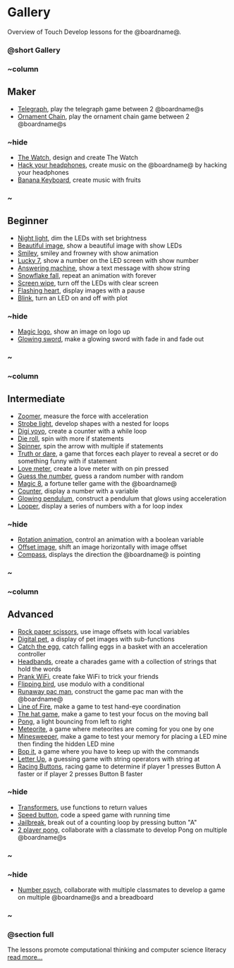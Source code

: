 # Gallery

Overview of Touch Develop lessons for the @boardname@.

### @short Gallery

### ~column 


## Maker

* [Telegraph](/pzeagwoudd), play the telegraph game between 2 @boardname@s
* [Ornament Chain](/rnvpgo), play the ornament chain game between 2 @boardname@s

### ~hide

* [The Watch](/lessons/the-watch), design and create The Watch
* [Hack your headphones](/lessons/hack-your-headphones), create music on the @boardname@ by hacking your headphones
* [Banana Keyboard](/lessons/banana-keyboard), create music with fruits

### ~

## Beginner

* [Night light](/vltwrzuqto), dim the LEDs with set brightness
* [Beautiful image](/nudwzmphyx), show a beautiful image with show LEDs
* [Smiley,](/zsohipimef) smiley and frowney with show animation
* [Lucky 7](/rqhxxqppqu), show a number on the LED screen with show number
* [Answering machine](/bnkmeqymuh), show a text message with show string
* [Snowflake fall](/zhcfmiejlg), repeat an animation with forever
* [Screen wipe](/hlnitnqjjk), turn off the LEDs with clear screen
* [Flashing heart](/bwmxfwqswx), display images with a pause
* [Blink](/jbbutifslm), turn an LED on and off with plot

### ~hide

* [Magic logo](/lessons/magic-logo), show an image on logo up
* [Glowing sword](/lessons/glowing-sword), make a glowing sword with fade in and fade out

### ~

### ~column 

## Intermediate

* [Zoomer](/fwrohhjqql), measure the force with acceleration
* [Strobe light](/jguqlzeayr), develop shapes with a nested for loops
* [Digi yoyo](/lppocrbpys), create a counter with a while loop
* [Die roll](/lzblatmknq), spin with more if statements
* [Spinner](/dzijduruek), spin the arrow with multiple if statements
* [Truth or dare](/filuzbwauo), a game that forces each player to reveal a secret or do something funny with if statement
* [Love meter](/rrmlrvojfa), create a love meter with on pin pressed
* [Guess the number](/ftsenbvqwz), guess a random number with random
* [Magic 8](/fyjinpjuqu), a fortune teller game with the @boardname@
* [Counter](/rerlmjgjut), display a number with a variable
* [Glowing pendulum](/xrnsveuwxj), construct a pendulum that glows using acceleration
* [Looper](/nxcddtbizi), display a series of numbers with a for loop index

### ~hide

* [Rotation animation](/lessons/rotation-animation), control an animation with a boolean variable
* [Offset image](/lessons/offset-image), shift an image horizontally with image offset
* [Compass](/lessons/compass), displays the direction the @boardname@ is pointing

### ~

### ~column 

## Advanced

* [Rock paper scissors](/tnmtbvyyma), use image offsets with local variables
* [Digital pet](/vefocoajpb), a display of pet images with sub-functions
* [Catch the egg](/reczlreqob), catch falling eggs in a basket with an acceleration controller
* [Headbands](/bzrusu), create a charades game with a collection of strings that hold the words
* [Prank WiFi](/dceikq), create fake WiFi to trick your friends
* [Flipping bird](/lbhvywjzkv), use modulo with a conditional
* [Runaway pac man](/loafab), construct the game pac man with the @boardname@
* [Line of Fire](/fzcoly), make a game to test hand-eye coordination
* [The hat game](/njynsd), make a game to test your focus on the moving ball
* [Pong](/xcenyy), a light bouncing from left to right
* [Meteorite](/zaidka), a game where meteorites are coming for you one by one
* [Minesweeper](/jaeeve), make a game to test your memory for placing a LED mine then finding the hidden LED mine
* [Bop it](/zlpndm), a game where you have to keep up with the commands
* [Letter Up](/ftlqjo), a guessing game with string operators with string at
* [Racing Buttons](/hcuxid), racing game to determine if player 1 presses Button A faster or if player 2 presses Button B faster

### ~hide

* [Transformers](/lessons/transformers), use functions to return values
* [Speed button](/lessons/speed-button), code a speed game with running time
* [Jailbreak](/lessons/jailbreak), break out of a counting loop by pressing button "A"
* [2 player pong](/bzycll), collaborate with a classmate to develop Pong on multiple @boardname@s

### ~

### ~hide

* [Number psych](/lessons/number-psych), collaborate with multiple classmates to develop a game on multiple @boardname@s and a breadboard

### ~

### @section full

The lessons promote computational thinking and computer science literacy[ read more...](/lessons/teach)

